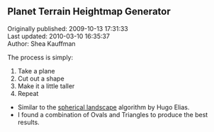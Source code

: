 ## Planet Terrain Heightmap Generator   
Originally published: 2009-10-13 17:31:33  
Last updated: 2010-03-10 16:35:37  
Author: Shea Kauffman  
  
The process is simply:
1. Take a plane
2. Cut out a shape
3. Make it a little taller
4. Repeat

* Similar to the [spherical landscape](http://freespace.virgin.net/hugo.elias/models/m_landsp.htm) algorithm by Hugo Elias.
* I found a combination of Ovals and Triangles to produce the best results.